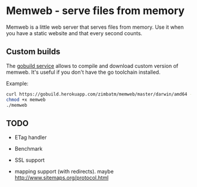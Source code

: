 Memweb - serve files from memory
================================

Memweb is a little web server that serves files from memory. Use it when you have a static website and that every second counts.

Custom builds
-------------

The [gobuild service](https://github.com/ddollar/gobuild) allows to compile
and download custom version of memweb. It's useful if you don't have the go
toolchain installed.

Example:

```bash
curl https://gobuild.herokuapp.com/zimbatm/memweb/master/darwin/amd64 -o memweb
chmod +x memweb
./memweb
```

TODO
----

* ETag handler
* Benchmark
* SSL support

* mapping support (with redirects). maybe
http://www.sitemaps.org/protocol.html
